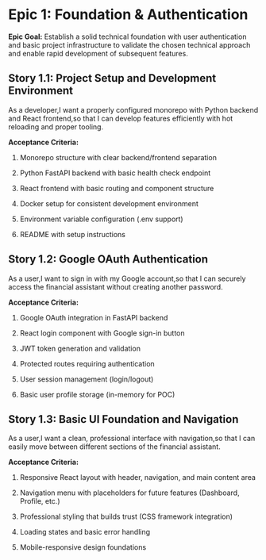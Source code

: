 # Epic 1: Foundation & Authentication

**Epic Goal:** Establish a solid technical foundation with user authentication and basic project infrastructure to validate the chosen technical approach and enable rapid development of subsequent features.

## Story 1.1: Project Setup and Development Environment

As a developer,I want a properly configured monorepo with Python backend and React frontend,so that I can develop features efficiently with hot reloading and proper tooling.

**Acceptance Criteria:**

1.  Monorepo structure with clear backend/frontend separation
    
2.  Python FastAPI backend with basic health check endpoint
    
3.  React frontend with basic routing and component structure
    
4.  Docker setup for consistent development environment
    
5.  Environment variable configuration (.env support)
    
6.  README with setup instructions
    

## Story 1.2: Google OAuth Authentication

As a user,I want to sign in with my Google account,so that I can securely access the financial assistant without creating another password.

**Acceptance Criteria:**

1.  Google OAuth integration in FastAPI backend
    
2.  React login component with Google sign-in button
    
3.  JWT token generation and validation
    
4.  Protected routes requiring authentication
    
5.  User session management (login/logout)
    
6.  Basic user profile storage (in-memory for POC)
    

## Story 1.3: Basic UI Foundation and Navigation

As a user,I want a clean, professional interface with navigation,so that I can easily move between different sections of the financial assistant.

**Acceptance Criteria:**

1.  Responsive React layout with header, navigation, and main content area
    
2.  Navigation menu with placeholders for future features (Dashboard, Profile, etc.)
    
3.  Professional styling that builds trust (CSS framework integration)
    
4.  Loading states and basic error handling
    
5.  Mobile-responsive design foundations